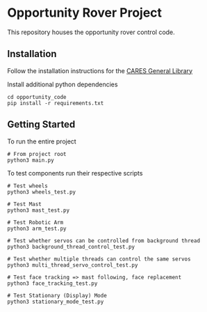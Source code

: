 # Opportunity Rover Project
This repository houses the opportunity rover control code.

## Installation
Follow the installation instructions for the [CARES General Library](https://github.com/UoA-CARES/cares_lib)

Install additional python dependencies
```
cd opportunity_code
pip install -r requirements.txt
```

## Getting Started

To run the entire project
```python3
# From project root
python3 main.py
```

To test components run their respective scripts
```
# Test wheels
python3 wheels_test.py

# Test Mast
python3 mast_test.py

# Test Robotic Arm
python3 arm_test.py

# Test whether servos can be controlled from background thread
python3 background_thread_control_test.py

# Test whether multiple threads can control the same servos
python3 multi_thread_servo_control_test.py

# Test face tracking => mast following, face replacement
python3 face_tracking_test.py

# Test Stationary (Display) Mode
python3 stationary_mode_test.py 
```

